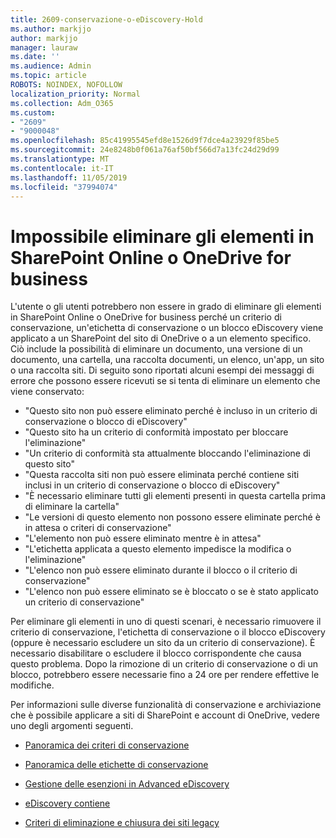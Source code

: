 ```yaml
---
title: 2609-conservazione-o-eDiscovery-Hold
ms.author: markjjo
author: markjjo
manager: lauraw
ms.date: ''
ms.audience: Admin
ms.topic: article
ROBOTS: NOINDEX, NOFOLLOW
localization_priority: Normal
ms.collection: Adm_O365
ms.custom:
- "2609"
- "9000048"
ms.openlocfilehash: 85c41995545efd8e1526d9f7dce4a23929f85be5
ms.sourcegitcommit: 24e8248b0f061a76af50bf566d7a13fc24d29d99
ms.translationtype: MT
ms.contentlocale: it-IT
ms.lasthandoff: 11/05/2019
ms.locfileid: "37994074"
---
```

# <a name="unable-to-delete-items-in-sharepoint-online-or-onedrive-for-business"></a>Impossibile eliminare gli elementi in SharePoint Online o OneDrive for business

L'utente o gli utenti potrebbero non essere in grado di eliminare gli elementi in SharePoint Online o OneDrive for business perché un criterio di conservazione, un'etichetta di conservazione o un blocco eDiscovery viene applicato a un SharePoint del sito di OneDrive o a un elemento specifico. Ciò include la possibilità di eliminare un documento, una versione di un documento, una cartella, una raccolta documenti, un elenco, un'app, un sito o una raccolta siti. Di seguito sono riportati alcuni esempi dei messaggi di errore che possono essere ricevuti se si tenta di eliminare un elemento che viene conservato:

- "Questo sito non può essere eliminato perché è incluso in un criterio di conservazione o blocco di eDiscovery"
- "Questo sito ha un criterio di conformità impostato per bloccare l'eliminazione"
- "Un criterio di conformità sta attualmente bloccando l'eliminazione di questo sito"
- "Questa raccolta siti non può essere eliminata perché contiene siti inclusi in un criterio di conservazione o blocco di eDiscovery"
- "È necessario eliminare tutti gli elementi presenti in questa cartella prima di eliminare la cartella"
- "Le versioni di questo elemento non possono essere eliminate perché è in attesa o criteri di conservazione"
- "L'elemento non può essere eliminato mentre è in attesa"
- "L'etichetta applicata a questo elemento impedisce la modifica o l'eliminazione"
- "L'elenco non può essere eliminato durante il blocco o il criterio di conservazione"
- "L'elenco non può essere eliminato se è bloccato o se è stato applicato un criterio di conservazione"

Per eliminare gli elementi in uno di questi scenari, è necessario rimuovere il criterio di conservazione, l'etichetta di conservazione o il blocco eDiscovery (oppure è necessario escludere un sito da un criterio di conservazione). È necessario disabilitare o escludere il blocco corrispondente che causa questo problema. Dopo la rimozione di un criterio di conservazione o di un blocco, potrebbero essere necessarie fino a 24 ore per rendere effettive le modifiche. 

Per informazioni sulle diverse funzionalità di conservazione e archiviazione che è possibile applicare a siti di SharePoint e account di OneDrive, vedere uno degli argomenti seguenti.

- [Panoramica dei criteri di conservazione](https://docs.microsoft.com/microsoft-365/compliance/retention-policies)

- [Panoramica delle etichette di conservazione](https://docs.microsoft.com/microsoft-365/compliance/labels)

- [Gestione delle esenzioni in Advanced eDiscovery](https://docs.microsoft.com/microsoft-365/compliance/managing-holds)

- [eDiscovery contiene](https://docs.microsoft.com/microsoft-365/compliance/ediscovery-cases#step-4-place-content-locations-on-hold)

- [Criteri di eliminazione e chiusura dei siti legacy](https://support.office.com/article/Use-policies-for-site-closure-and-deletion-A8280D82-27FD-48C5-9ADF-8A5431208BA5)
